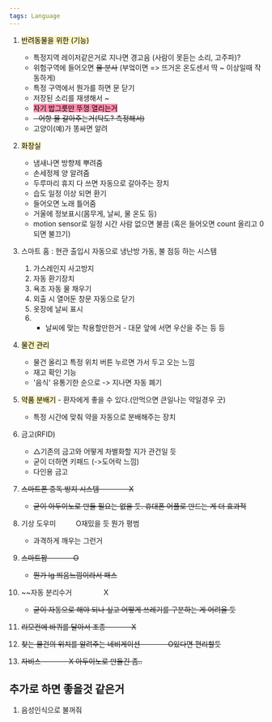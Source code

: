 ```yaml
---
tags: Language
---
```



1. <mark style="background: #FFF3A3A6;">반려동물을 위한 (기능)</mark>
   - 특정지역 레이저같은거로 지나면 경고음
     (사람이 못듣는 소리, 고주파)?
   - 위험구역에 들어오면 ~~물 분사~~
     (부엌이면 => 뜨거온 온도센서 딱 ~ 이상일때 작동하게)
   - 특정 구역에서 뭔가를 하면 문 닫기
   - 저장된 소리를 재생해서 ~
   - <mark style="background: #FF5582A6;"> 자기 밥그릇만 뚜껑 열리는거</mark>
   - ~~- 어항 물 갈아주는거(탁도? 측정해서)~~
   - 고양이(예)가 똥싸면 알려

1. <mark style="background: #FFF3A3A6;">화장실</mark>
   - 냄새나면 방향제 뿌려줌
   - 손세정제 양 알려줌
   - 두루마리 휴지 다 쓰면 자동으로 갈아주는 장치
   - 습도 일정 이상 되면 환기
   - 들어오면 노래 틀어줌
   - 거울에 정보표시(몸무게, 날씨, 물 온도 등)
   - motion sensor로 일정 시간 사람 없으면 불끔
     (혹은 들어오면 count 올리고 0되면 불끄기)

2. 스마트 홈 : 현관 출입시 자동으로 냉난방 가동, 불 점등 하는 시스템
   1. 가스레인지 사고방지              
   2. 자동 환기장치                
   3. 욕조 자동 물 채우기            
   4. 외출 시 열어둔 창문 자동으로 닫기                
   5. 옷장에 날씨 표시                
   6. - 날씨에 맞는 착용할만한거 - 대문 앞에 서면 우산을 주는 등 등
3. <mark style="background: #FFF3A3A6;">물건 관리</mark>
   - 물건 올리고 특정 위치 버튼 누르면 가서 두고 오는 느낌 
   - 재고 확인 기능
   - '음식' 유통기한 순으로 -> 지나면 자동 폐기
4. <mark style="background: #FFF3A3A6;">약품 분배기</mark> - 환자에게 좋을 수 있다.(안먹으면 큰일나는 약일경우 굿)
   - 특정 시간에 맞춰 약을 자동으로 분배해주는 장치
5. 금고(RFID)
   - △기존의 금고와 어떻게 차별화할 지가 관건일 듯
   - 굳이 더하면 키패드 (->도어락 느낌)
   -  다인용 금고
6. ~~스마트폰 중독 방지 시스템               X~~
   - ~~굳이 아두이노로 만들 필요는 없을 듯. 휴대폰 어플로 만드는 게 더 효과적~~
7. 기상 도우미          O재밌을 듯 뭔가 평범
   - 과격하게 깨우는 그런거
8. ~~스마트팜             O~~
   - ~~뭔가 lg 띄움느낌이라서 패스~~
9. ~~자동 분리수거                X
   - ~~굳이 자동으로 해야 되나 싶고 어떻게 쓰레기를 구분하는 게 어려울 듯~~
10. ~~리모컨에 바퀴를 달아서 조종             X~~
11. ~~찾는 물건의 위치를 알려주는 네비게이션              O있다면 편리할듯~~
12. ~~자비스              X 아두이노로 만들긴 좀..~~

## 추가로 하면 좋을것 같은거
1. 음성인식으로 불꺼줘